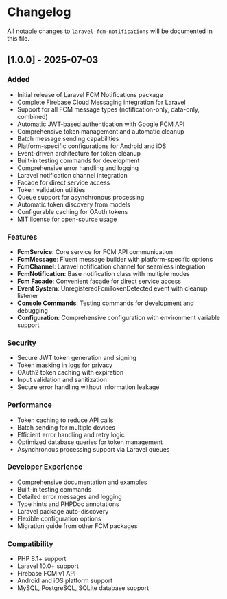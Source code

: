 # Changelog

All notable changes to `laravel-fcm-notifications` will be documented in this file.

## [1.0.0] - 2025-07-03

### Added

- Initial release of Laravel FCM Notifications package
- Complete Firebase Cloud Messaging integration for Laravel
- Support for all FCM message types (notification-only, data-only, combined)
- Automatic JWT-based authentication with Google FCM API
- Comprehensive token management and automatic cleanup
- Batch message sending capabilities
- Platform-specific configurations for Android and iOS
- Event-driven architecture for token cleanup
- Built-in testing commands for development
- Comprehensive error handling and logging
- Laravel notification channel integration
- Facade for direct service access
- Token validation utilities
- Queue support for asynchronous processing
- Automatic token discovery from models
- Configurable caching for OAuth tokens
- MIT license for open-source usage

### Features

- **FcmService**: Core service for FCM API communication
- **FcmMessage**: Fluent message builder with platform-specific options
- **FcmChannel**: Laravel notification channel for seamless integration
- **FcmNotification**: Base notification class with multiple modes
- **Fcm Facade**: Convenient facade for direct service access
- **Event System**: UnregisteredFcmTokenDetected event with cleanup listener
- **Console Commands**: Testing commands for development and debugging
- **Configuration**: Comprehensive configuration with environment variable support

### Security

- Secure JWT token generation and signing
- Token masking in logs for privacy
- OAuth2 token caching with expiration
- Input validation and sanitization
- Secure error handling without information leakage

### Performance

- Token caching to reduce API calls
- Batch sending for multiple devices
- Efficient error handling and retry logic
- Optimized database queries for token management
- Asynchronous processing support via Laravel queues

### Developer Experience

- Comprehensive documentation and examples
- Built-in testing commands
- Detailed error messages and logging
- Type hints and PHPDoc annotations
- Laravel package auto-discovery
- Flexible configuration options
- Migration guide from other FCM packages

### Compatibility

- PHP 8.1+ support
- Laravel 10.0+ support
- Firebase FCM v1 API
- Android and iOS platform support
- MySQL, PostgreSQL, SQLite database support
